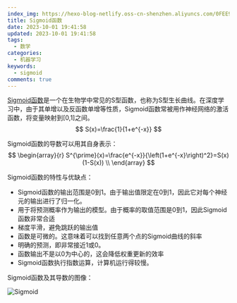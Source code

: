 ```yaml
---
index_img: https://hexo-blog-netlify.oss-cn-shenzhen.aliyuncs.com/0FEE9279-5461-4521-86A9-70696B2065E7.jpeg
title: Sigmoid函数
date: 2023-10-01 19:41:58
updated: 2023-10-01 19:41:58
tags:
  - 数学
categories:
  - 机器学习
keywords:
  - sigmoid
comments: true
---
```

[Sigmoid函数](https://baike.baidu.com/item/Sigmoid函数/7981407)是一个在生物学中常见的S型函数，也称为S型生长曲线。在深度学习中，由于其单增以及反函数单增等性质，Sigmoid函数常被用作神经网络的激活函数，将变量映射到[0,1]之间。
$$
S(x)=\frac{1}{1+e^{-x}}
$$

Sigmoid函数的导数可以用其自身表示：
$$
\begin{array}{r}
S^{\prime}(x)=\frac{e^{-x}}{\left(1+e^{-x}\right)^2}=S(x)(1-S(x)) \\
\end{array}
$$

Sigmoid函数的特性与优缺点：

* Sigmoid函数的输出范围是0到1。由于输出值限定在0到1，因此它对每个神经元的输出进行了归一化。
* 用于将预测概率作为输出的模型。由于概率的取值范围是0到1，因此Sigmoid函数非常合适
* 梯度平滑，避免跳跃的输出值
* 函数是可微的。这意味着可以找到任意两个点的Sigmoid曲线的斜率
* 明确的预测，即非常接近1或0。
* 函数输出不是以0为中心的，这会降低权重更新的效率
* Sigmoid函数执行指数运算，计算机运行得较慢。

Sigmoid函数及其导数的图像：

![Sigmoid](https://hexo-blog-netlify.oss-cn-shenzhen.aliyuncs.com/post/%E6%9C%BA%E5%99%A8%E5%AD%A6%E4%B9%A0/30EB0B41-AB32-44A6-B91E-860B3997D16A.jpeg)